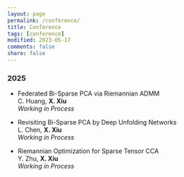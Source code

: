 ```yaml
---
layout: page
permalink: /conference/
title: Conference
tags: [conference]
modified: 2023-05-17 
comments: false
share: false
---
```







### 2025

* Federated Bi-Sparse PCA via Riemannian ADMM <br>
C. Huang, <b>X. Xiu</b><br>
<i>Working in Process</i><br>

* Revisiting Bi-Sparse PCA by Deep Unfolding Networks  <br>
L. Chen, <b>X. Xiu</b> <br>
<i>Working in Process</i><br>

* Riemannian Optimization for Sparse Tensor CCA <br>
Y. Zhu, <b>X. Xiu</b> <br>
<i>Working in Process</i><br>



